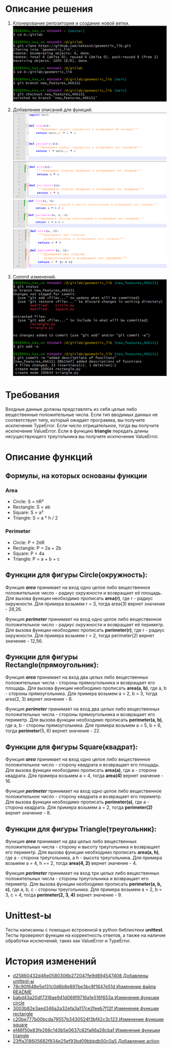 # Описание решения

1.	Клонирование репозитория и создание новой ветки.
    ![rep_clone](../images/clone_and_switch.png)

2.	Добавление описаний для функций.
    ![add_discription_circle](../images/circle_description.png)
    ![add_discription_square](../images/square_description.png)
    ![add_discription_triangle](../images/triangle_description.png)
    ![add_discription_rectangle](../images/rectangle_description.png)

3.	Commit изменений.
    ![commit](../images/commit.png)

# Требования

Входные данные должны представлять из себя целые либо вещественные положительные числа. Если тип вводимых данных не соответствует типу, который ожидает программа, вы получите исключение TypeError. Если число отрицательное, тогда вы получите исключение ValueError. Если в функцию **triangle** передать длины несуществующего треугольника вы получите исключение ValueError.


# Описание функций

## Формулы, на которых основаны функции
### Area
- Circle: S = πR²
- Rectangle: S = ab
- Square: S = a²
- Triangle: S = a * h / 2

### Perimeter
- Circle: P = 2πR
- Rectangle: P = 2a + 2b
- Square: P = 4a
- Triangle: P = a + b + c

## Функции для фигуры Circle(окружность):

Функция ***area*** принимает на вход одно целое либо вещественное положительное число - радиус окружности и возвращает её площадь. Для вызова функции необходимо прописать **area(r)**, где r - радиус окружности. Для примера возьмем r = 3, тогда area(3) вернет значение - 28,26.

Функция ***perimeter*** принимает на вход одно целое либо вещественное положительное число - радиус окружности и возвращает её периметр. Для вызова функции необходимо прописать **perimeter(r)**, где r - радиус окружности. Для примера возьмем r = 2, тогда perimeter(2) вернет значение - 12,56.


## Функции для фигуры Rectangle(прямоугольник):

Функция ***area*** принимает на вход два целых либо вещественных положительных числа - стороны прямоугольника и возвращает его площадь. Для вызова функции необходимо прописать **area(a, b)**, где a, b - стороны прямоугольника. Для примера возьмем a = 2, b = 3, тогда area(2, 3) вернет значение - 6.

Функция ***perimeter*** принимает на вход два целых либо вещественных положительных числа - стороны прямоугольника и возвращает его периметр. Для вызова функции необходимо прописать **perimeter(a, b)**, где a, b - стороны прямоугольника. Для примера возьмем a = 5, b = 6, тогда **perimeter**(5, 6) вернет значение - 22.


## Функции для фигуры Square(квадрат):

Функция ***area*** принимает на вход одно целое либо вещественное положительное число - сторону квадрата и возвращает его площадь. Для вызова функции необходимо прописать **area(a)**, где a - сторона квадрата. Для примера возьмем a = 4, тогда **area(4)** вернет значение - 16.

Функция ***perimeter*** принимает на вход одно целое либо вещественное положительное число - сторону квадрата и возвращает его периметр. Для вызова функции необходимо прописать **perimeter(a)**, где a - сторона квадрата. Для примера возьмем a = 2, тогда **perimeter(2)** вернет значение - 8.


## Функции для фигуры Triangle(треугольник):

Функция ***area*** принимает на два целых либо вещественных положительных числа - сторону и высоту треугольника и возвращает его периметр. Для вызова функции необходимо прописать **area(a, h)**, где a - сторона треугольника, а h - высота треугольника. Для примера возьмем a = 4, h == 2, тогда **area(4, 2)** вернет значение - 4.

Функция ***perimeter*** принимает на вход три целых либо вещественных положительных числа - стороны треугольника и возвращает его периметр. Для вызова функции необходимо прописать **perimeter(a, b, c)**, где a, b, c - стороны треугольника. Для примера возьмем a = 2, b = 3, c = 4, тогда **perimeter(2, 3, 4)** вернет значение - 9.


# Unittest-ы

Тесты написанны с помощью встроенной в python библиотеки **unittest**. Тесты проверяют функции на корректность ответов, а также на наличие обработки исключений, таких как ValueError и TypeError. 


# История изменений
- [d25860432d46e0580306b272047fe9d894547408 Добавлены unittest-ы](https://github.com/KulEDmitr/geometric_lib/commit/d25860432d46e0580306b272047fe9d894547408)
- [78c90f648e5ef31c0d6b8e897be3bc8f1647e51d Изменение файла README](https://github.com/KulEDmitr/geometric_lib/commit/380393b3f4d19a0063f0c6b33850f54ec164479a)
- [babd43a20df7316ae941d069f9716a1e516f653a Изменение функции circle](https://github.com/KulEDmitr/geometric_lib/commit/babd43a20df7316ae941d069f9716a1e516f653a)
- [3003b82e3aed346a2a32efa3a117ce2feeb7f12f Изменение функции rectangle](https://github.com/KulEDmitr/geometric_lib/commit/3003b82e3aed346a2a32efa3a117ce2feeb7f12f)
- [c20be777b00bcda79557b3430524f3bf42c3c123 Изменение функции square](https://github.com/KulEDmitr/geometric_lib/commit/c20be777b00bcda79557b3430524f3bf42c3c123)
- [ef46f50e83fe266c140b5e0637c82fa66a28cba1 Изменение функции triangle](https://github.com/KulEDmitr/geometric_lib/commit/ef46f50e83fe266c140b5e0637c82fa66a28cba1)
- [23ffa318605682f934e25ef93bd09bbbdb50c0a5 Добавление action](https://github.com/KulEDmitr/geometric_lib/commit/23ffa318605682f934e25ef93bd09bbbdb50c0a5#diff-1db27d93186e46d3b441ece35801b244db8ee144ff1405ca27a163bfe878957fR8)

